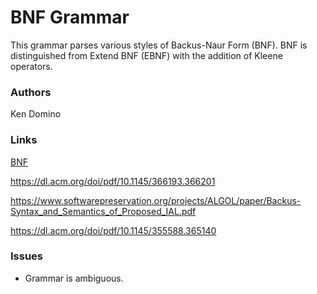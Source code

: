 # BNF Grammar

This grammar parses various styles of Backus-Naur Form (BNF). BNF is distinguished from
Extend BNF (EBNF) with the addition of Kleene operators.

### Authors

Ken Domino

### Links

[BNF](http://en.wikipedia.org/wiki/Backus%E2%80%93Naur_Form)

https://dl.acm.org/doi/pdf/10.1145/366193.366201

https://www.softwarepreservation.org/projects/ALGOL/paper/Backus-Syntax_and_Semantics_of_Proposed_IAL.pdf

https://dl.acm.org/doi/pdf/10.1145/355588.365140

### Issues
* Grammar is ambiguous.
